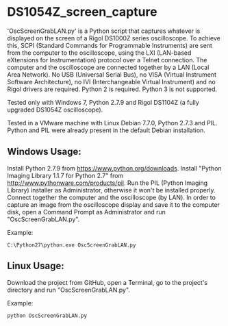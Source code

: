 # DS1054Z_screen_capture
'OscScreenGrabLAN.py' is a Python script that captures
whatever is displayed on the screen of a Rigol DS1000Z series oscilloscope.
To achieve this, SCPI (Standard Commands for Programmable Instruments) are sent from the computer
to the oscilloscope, using the LXI (LAN-based eXtensions for Instrumentation) protocol over a Telnet connection.
The computer and the oscilloscope are connected together by a LAN (Local Area Network).
No USB (Universal Serial Bus), no VISA (Virtual Instrument Software Architecture),
no IVI (Interchangeable Virtual Instrument) and no Rigol drivers are required.
Python 2 is required. Python 3 is not supported.

Tested only with Windows 7, Python 2.7.9 and Rigol DS1104Z (a fully upgraded DS1054Z oscilloscope).

Tested in a VMware machine with Linux Debian 7.7.0, Python 2.7.3 and PIL. 
Python and PIL were already present in the default Debian installation.

Windows Usage:
-------------
Install Python 2.7.9 from https://www.python.org/downloads.
Install "Python Imaging Library 1.1.7 for Python 2.7" from http://www.pythonware.com/products/pil.
Run the PIL (Python Imaging Library) installer as Administrator, otherwise it won't be installed properly.
Connect together the computer and the oscilloscope (by LAN).
In order to capture an image from the oscilloscope display and save it to the computer disk,
open a Command Prompt as Administrator and run "OscScreenGrabLAN.py".

Example:

    C:\Python27\python.exe OscScreenGrabLAN.py
    
Linux Usage:
-----------
Download the project from GitHub, open a Terminal, 
go to the project's directory and run "OscScreenGrabLAN.py". 

Example:

    python OscScreenGrabLAN.py
    
